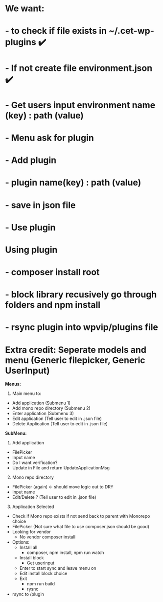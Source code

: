 # We want:
# - to check if file exists in ~/.cet-wp-plugins ✔️
#  - If not create file environment.json ✔️
#  - Get users input environment name (key) : path (value)
# - Menu ask for plugin
#  - Add plugin
#   - plugin name(key) : path (value)
#   - save in json file
#  - Use plugin

# Using plugin
# - composer install root
# - block library recusively go through folders and npm install
# - rsync plugin into wpvip/plugins file

# Extra credit: Seperate models and menu (Generic filepicker, Generic UserInput)

**Menus:**
1) Main menu to:
 - Add application (Submenu 1)
 - Add mono repo directory (Submenu 2)
 - Enter application (Submenu 3)
 - Edit application (Tell user to edit in .json file)
 - Delete Application (Tell user to edit in .json file)

**SubMenu:**
1) Add application
 - FilePicker
 - Input name
  - Do I want verification?
 - Update in File and return UpdateApplicationMsg
2) Mono repo directory
 - FilePicker (again) <- should move logic out to DRY
 - Input name
 - Edit/Delete ? (Tell user to edit in .json file)
3) Application Selected
 - Check if Mono repo exists if not send back to parent with Monorepo choice
 - FilePicker (Not sure what file to use composer.json should be good)
  - Looking for vendor
    - No vendor composer install
  - Options:
    - Install all
      - composer, npm install, npm run watch
    - Install block
      - Get userinput
    - Enter to start sync and leave menu on
    - Edit install block choice
    - Exit
      - npm run build
      - rysnc
  - rsync to <application>/plugin
